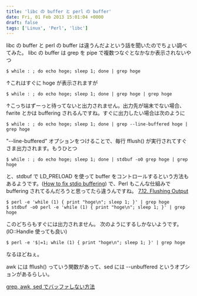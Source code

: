 ```yaml
---
title: 'libc の buffer と perl の buffer'
date: Fri, 01 Feb 2013 15:01:04 +0000
draft: false
tags: ['Linux', 'Perl', 'libc']
---
```


libc の buffer と perl の buffer は違うんだよという話を聞いたのでちょい調べてみた。 libc の buffer は grep を pipe で複数つなぐとなかなか表示されないやつ

```
$ while : ; do echo hoge; sleep 1; done | grep hoge
```

↑これはすぐに hoge が表示されますが

```
$ while : ; do echo hoge; sleep 1; done | grep hoge | grep hoge
```

↑こっちはずーっと待ってないと出力されません。出力先が端末でない場合、fwrite とかは buffering されるんですね。すぐに出力したい場合は次のように

```
$ while : ; do echo hoge; sleep 1; done | grep --line-buffered hoge | grep hoge
```

"--line-buffered" オプションをつけることで、毎行 fflush() が実行されてすぐさま出力されます。もうひとつ

```
$ while : ; do echo hoge; sleep 1; done | stdbuf -o0 grep hoge | grep hoge
```

と、stdbuf で LD\_PRELOAD を使って buffer をコントロールするという方法もあるようです。([How to fix stdio buffering](http://www.perkin.org.uk/posts/how-to-fix-stdio-buffering.html)) で、Perl もこんな仕組みで buffering されてるんだろうと思ってたら違うんですね。 [7.12. Flushing Output](http://docstore.mik.ua/orelly/perl/cookbook/ch07_13.htm)

```
$ perl -e 'while (1) { print "hoge\n"; sleep 1; }' | grep hoge
$ stdbuf -o0 perl -e 'while (1) { print "hoge\n"; sleep 1; }' | grep hoge
```

このどちらもすぐには出力されません。 次のようにするしかないようです。(IO::Handle 使っても良い)

```
$ perl -e '$|=1; while (1) { print "hoge\n"; sleep 1; }' | grep hoge
```

なるほどねぇ。

awk には fflush() っていう関数があって、sed には --unbuffered というオプションがあるらしい。

[grep, awk, sed でバッファしない方法](http://www.techscore.com/blog/2012/12/06/grep-awk-sed-%E3%81%A7%E3%83%90%E3%83%83%E3%83%95%E3%82%A1%E3%81%97%E3%81%AA%E3%81%84%E6%96%B9%E6%B3%95/)

